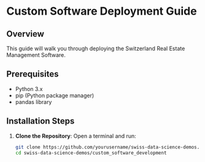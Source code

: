 # Custom Software Deployment Guide

## Overview
This guide will walk you through deploying the Switzerland Real Estate Management Software.

## Prerequisites
- Python 3.x
- pip (Python package manager)
- pandas library

## Installation Steps

1. **Clone the Repository**:
   Open a terminal and run:
   ```bash
   git clone https://github.com/yourusername/swiss-data-science-demos.git
   cd swiss-data-science-demos/custom_software_development

